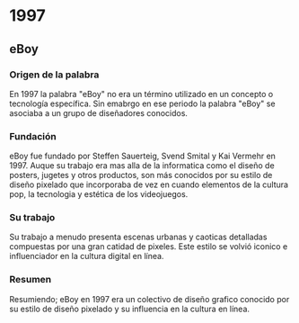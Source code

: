 # 1997 

## eBoy

### Origen de la palabra

En 1997 la palabra "eBoy" no era un término utilizado en un concepto o tecnología específica. Sin emabrgo en ese periodo la palabra "eBoy" se asociaba a un grupo de diseñadores conocidos.

### Fundación

eBoy fue fundado por Steffen Sauerteig, Svend Smital y Kai Vermehr en 1997. Auque su trabajo era mas alla de la informatica como el diseño de posters, jugetes y otros productos, son más conocidos por su estilo de diseño pixelado que incorporaba de vez en cuando elementos de la cultura pop, la tecnologia y estética de los videojuegos.

### Su trabajo

Su trabajo a menudo presenta escenas urbanas y caoticas detalladas compuestas por una gran catidad de pixeles. Este estilo se volvió iconico e influenciador en la cultura digital en línea.

### Resumen

Resumiendo; eBoy en 1997 era un colectivo de diseño grafico conocido por su estilo de diseño pixelado y su influencia en la cultura en línea.